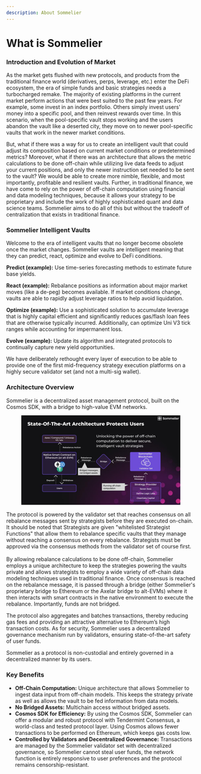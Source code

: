 ```yaml
---
description: About Sommelier
---
```


# What is Sommelier

### Introduction and Evolution of Market

As the market gets flushed with new protocols, and products from the traditional finance world (derivatives, perps, leverage, etc.) enter the DeFi ecosystem, the era of simple funds and basic strategies needs a turbocharged remake. The majority of existing platforms in the current market perform actions that were best suited to the past few years. For example, some invest in an index portfolio. Others simply invest users' money into a specific pool, and then reinvest rewards over time. In this scenario, when the pool-specific vault stops working and the users abandon the vault like a deserted city, they move on to newer pool-specific vaults that work in the newer market conditions.

But, what if there was a way for us to create an intelligent vault that could adjust its composition based on current market conditions or predetermined metrics? Moreover, what if there was an architecture that allows the metric calculations to be done off-chain while utilizing live data feeds to adjust your current positions, and only the newer instruction set needed to be sent to the vault? We would be able to create more nimble, flexible, and most importantly, profitable and resilient vaults. Further, in traditional finance, we have come to rely on the power of off-chain computation using financial and data modeling techniques, because it allows your strategy to be proprietary and include the work of highly sophisticated quant and data science teams. Sommelier aims to do all of this but without the tradeoff of centralization that exists in traditional finance.

### Sommelier Intelligent Vaults

Welcome to the era of intelligent vaults that no longer become obsolete once the market changes. Sommelier vaults are intelligent meaning that they can predict, react, optimize and evolve to DeFi conditions.&#x20;

**Predict (example):** Use time-series forecasting methods to estimate future base yields.

**React (example):** Rebalance positions as information about major market moves (like a de-peg) becomes available. If market conditions change, vaults are able to rapidly adjust leverage ratios to help avoid liquidation.

**Optimize (example):** Use a sophisticated solution to accumulate leverage that is highly capital efficient and significantly reduces gas/flash loan fees that are otherwise typically incurred. Additionally, can optimize Uni V3 tick ranges while accounting for impermanent loss.

**Evolve (example):** Update its algorithm and integrated protocols to continually capture new yield opportunities.

We have deliberately rethought every layer of execution to be able to provide one of the first mid-frequency strategy execution platforms on a highly secure validator set (and not a multi-sig wallet).

### Architecture Overview

Sommelier is a decentralized asset management protocol, built on the Cosmos SDK, with a bridge to high-value EVM networks.&#x20;

<figure><img src=".gitbook/assets/Somm Deck.jpg" alt="" width="563"><figcaption></figcaption></figure>

The protocol is powered by the validator set that reaches consensus on all rebalance messages sent by strategists before they are executed on-chain. It should be noted that Strategists are given "whitelisted Strategist Functions" that allow them to rebalance specific vaults that they manage without reaching a consensus on every rebalance. Strategists must be approved via the consensus methods from the validator set of course first. \
\
By allowing rebalance calculations to be done off-chain, Sommelier employs a unique architecture to keep the strategies powering the vaults private and allows strategists to employ a wide variety of off-chain data modeling techniques used in traditional finance. Once consensus is reached on the rebalance message, it is passed through a bridge (either Sommelier's proprietary bridge to Ethereum or the Axelar bridge to alt-EVMs) where it then interacts with smart contracts in the native environment to execute the rebalance. Importantly, funds are not bridged.

The protocol also aggregates and batches transactions, thereby reducing gas fees and providing an attractive alternative to Ethereum’s high transaction costs. As for security, Sommelier uses a decentralized governance mechanism run by validators, ensuring state-of-the-art safety of user funds.

Sommelier as a protocol is non-custodial and entirely governed in a decentralized manner by its users.

### **Key Benefits**

* **Off-Chain Computation:** Unique architecture that allows Sommelier to ingest data input from off-chain models. This keeps the strategy private as well as allows the vault to be fed information from data models.
* **No Bridged Assets:** Multichain access without bridged assets.
* **Cosmos SDK for Efficiency:** By using the Cosmos SDK, Sommelier can offer a modular and robust protocol with Tendermint Consensus, a world-class and tested protocol layer. Using Cosmos allows fewer transactions to be performed on Ethereum, which keeps gas costs low.
* **Controlled by Validators and Decentralized Governance:** Transactions are managed by the Sommelier validator set with decentralized governance, so Sommelier cannot steal user funds, the network function is entirely responsive to user preferences and the protocol remains censorship-resistant.
